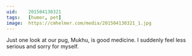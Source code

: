 ```yaml
---
uid:	201504130321
tags:	[humor, pet]
image:	https://cmhelmer.com/media/201504130321_1.jpg
---
```


Just one look at our pug, Mukhu, is good medicine. I suddenly feel less serious and sorry for myself.
